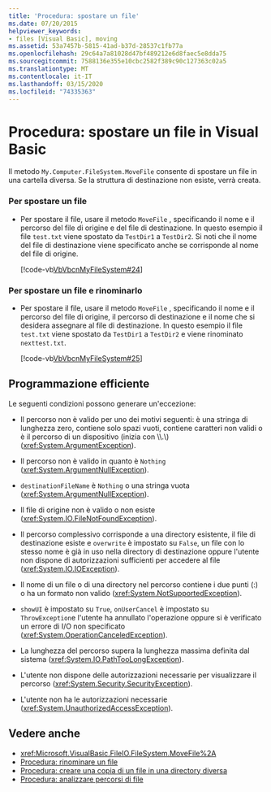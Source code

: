```yaml
---
title: 'Procedura: spostare un file'
ms.date: 07/20/2015
helpviewer_keywords:
- files [Visual Basic], moving
ms.assetid: 53a7457b-5815-41ad-b37d-28537c1fb77a
ms.openlocfilehash: 29c64a7a81028d47bf489212e6d8faec5e8dda75
ms.sourcegitcommit: 7588136e355e10cbc2582f389c90c127363c02a5
ms.translationtype: MT
ms.contentlocale: it-IT
ms.lasthandoff: 03/15/2020
ms.locfileid: "74335363"
---
```

# <a name="how-to-move-a-file-in-visual-basic"></a>Procedura: spostare un file in Visual Basic

Il metodo `My.Computer.FileSystem.MoveFile` consente di spostare un file in una cartella diversa. Se la struttura di destinazione non esiste, verrà creata.  
  
### <a name="to-move-a-file"></a>Per spostare un file  
  
- Per spostare il file, usare il metodo `MoveFile` , specificando il nome e il percorso del file di origine e del file di destinazione. In questo esempio il file `test.txt` viene spostato da `TestDir1` a `TestDir2`. Si noti che il nome del file di destinazione viene specificato anche se corrisponde al nome del file di origine.  
  
     [!code-vb[VbVbcnMyFileSystem#24](~/samples/snippets/visualbasic/VS_Snippets_VBCSharp/VbVbcnMyFileSystem/VB/Class1.vb#24)]  
  
### <a name="to-move-a-file-and-rename-it"></a>Per spostare un file e rinominarlo  
  
- Per spostare il file, usare il metodo `MoveFile` , specificando il nome e il percorso del file di origine, il percorso di destinazione e il nome che si desidera assegnare al file di destinazione. In questo esempio il file `test.txt` viene spostato da `TestDir1` a `TestDir2` e viene rinominato `nexttest.txt`.  
  
     [!code-vb[VbVbcnMyFileSystem#25](~/samples/snippets/visualbasic/VS_Snippets_VBCSharp/VbVbcnMyFileSystem/VB/Class1.vb#25)]  
  
## <a name="robust-programming"></a>Programmazione efficiente  

 Le seguenti condizioni possono generare un'eccezione:  
  
- Il percorso non è valido per uno dei motivi seguenti: è una stringa di lunghezza zero, contiene solo spazi vuoti, contiene caratteri non validi o è il percorso di un dispositivo (inizia con \\\\.\\) (<xref:System.ArgumentException>).  
  
- Il percorso non è valido in quanto è `Nothing` (<xref:System.ArgumentNullException>).  
  
- `destinationFileName` è `Nothing` o una stringa vuota (<xref:System.ArgumentNullException>).  
  
- Il file di origine non è valido o non esiste (<xref:System.IO.FileNotFoundException>).  
  
- Il percorso complessivo corrisponde a una directory esistente, il file di destinazione esiste e `overwrite` è impostato su `False`, un file con lo stesso nome è già in uso nella directory di destinazione oppure l'utente non dispone di autorizzazioni sufficienti per accedere al file (<xref:System.IO.IOException>).  
  
- Il nome di un file o di una directory nel percorso contiene i due punti (:) o ha un formato non valido (<xref:System.NotSupportedException>).  
  
- `showUI` è impostato su `True`, `onUserCancel` è impostato su `ThrowException`e l'utente ha annullato l'operazione oppure si è verificato un errore di I/O non specificato (<xref:System.OperationCanceledException>).  
  
- La lunghezza del percorso supera la lunghezza massima definita dal sistema (<xref:System.IO.PathTooLongException>).  
  
- L'utente non dispone delle autorizzazioni necessarie per visualizzare il percorso (<xref:System.Security.SecurityException>).  
  
- L'utente non ha le autorizzazioni necessarie (<xref:System.UnauthorizedAccessException>).  
  
## <a name="see-also"></a>Vedere anche

- <xref:Microsoft.VisualBasic.FileIO.FileSystem.MoveFile%2A>
- [Procedura: rinominare un file](../../../../visual-basic/developing-apps/programming/drives-directories-files/how-to-rename-a-file.md)
- [Procedura: creare una copia di un file in una directory diversa](../../../../visual-basic/developing-apps/programming/drives-directories-files/how-to-create-a-copy-of-a-file-in-a-different-directory.md)
- [Procedura: analizzare percorsi di file](../../../../visual-basic/developing-apps/programming/drives-directories-files/how-to-parse-file-paths.md)
